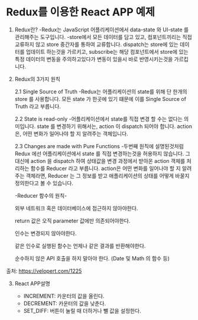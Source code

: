 # Redux를 이용한 React APP 예제

1. Redux란?
	-Redux는 JavaScript 어플리케이션에서 data-state 와 UI-state 를 관리해주는 도구입니다.
	-store에서 모든 데이터를 담고 있고, 컴포넌트끼리는 직접 교류하지 않고 store 중간자를 통하여 교류합니다. 
  	dispatch는 store에 있는 데이터를 업데이트 하는것을 가르키고, subscribe는 해당 컴포넌트에서 store에 있는 
  	특정 데이터의 변동을 주의하고있다가 변동이 있을시 바로 반영시키는것을 가르킵니다.

2. Redux의 3가지 원칙

  	2.1 Single Source of Truth
   -Redux는 어플리케이션의 state를 위해 단 한개의 store 를 사용합니다. 
   	 모든 state 가 한곳에 있기 떄문에 이를 Single Source of Truth 라고 부릅니다.
    
 	 2.2 State is read-only
    -어플리케이션에서 state를 직접 변경 할 수는 없다는 의미입니다.
    state 를 변경하기 위해서는, action 이 dispatch 되어야 합니다.
    action 은, 어떤 변화가 일어나야 할 지 알려주는 객체입니다.
    
 	 2.3 Changes are made with Pure Functions 
    -두번째 원칙에 설명된것처럼 Redux 에선 어플리케이션에서 state 를 직접 변경하는것을 허용하지 않습니다.
    그 대신에 action 을 dispatch 하여 상태값을 변경 과정에서 받아온 action 객체를 처리하는 함수를 Reducer 라고 부릅니다.
    action은 어떤 변화를 일어나야 할 지 알려주는 객체라면, Reducer 는 그 정보를 받고 애플리케이션의 상태를 어떻게 바꿀지 정의한다고 볼 수 있습니다.
    
    -Reducer 함수의 원칙-
    
    외부 네트워크 혹은 데이터베이스에 접근하지 않아야한다.
    
    return 값은 오직 parameter 값에만 의존되어야한다.
    
    인수는 변경되지 않아야한다.
    
    같은 인수로 실행된 함수는 언제나 같은 결과를 반환해야한다.
    
    순수하지 않은 API 호출을 하지 말아야 한다. (Date 및 Math 의 함수 등)

출처: https://velopert.com/1225

3. React APP설명

	- INCREMENT: 카운터의 값을 올린다.
	- DECREMENT: 카운터의 값을 낮춘다.
	- SET_DIFF: 버튼이 눌릴 때 더하거나 뺄 값을 설정한다.
